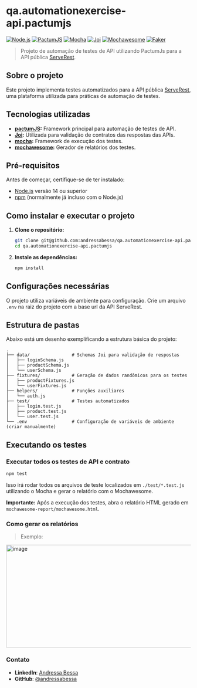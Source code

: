 # qa.automationexercise-api.pactumjs

[![Node.js](https://img.shields.io/badge/Node.js-18.x-green.svg)](https://nodejs.org/)
[![PactumJS](https://img.shields.io/badge/PactumJS-3.8.0-blue.svg)](https://pactumjs.github.io/)
[![Mocha](https://img.shields.io/badge/Mocha-11.7.1-yellow.svg)](https://mochajs.org/)
[![Joi](https://img.shields.io/badge/Joi-17.13.3-purple.svg)](https://joi.dev/)
[![Mochawesome](https://img.shields.io/badge/Mochawesome-7.1.3-orange.svg)](https://www.npmjs.com/package/mochawesome)
[![Faker](https://img.shields.io/badge/Faker-9.9.0-cyan.svg)](https://fakerjs.dev/)

> Projeto de automação de testes de API utilizando PactumJs para a API pública [ServeRest](https://serverest.dev/).

## Sobre o projeto

Este projeto implementa testes automatizados para a API pública [ServeRest](https://serverest.dev/), uma plataforma utilizada para práticas de automação de testes. 


## Tecnologias utilizadas

- **[pactumJS](https://pactumjs.github.io/):** Framework principal para automação de testes de API.
- **[Joi](https://joi.dev/):** Utilizada para validação de contratos das respostas das APIs.
- **[mocha](https://mochajs.org/):** Framework de execução dos testes.
- **[mochawesome](https://www.npmjs.com/package/mochawesome):** Gerador de relatórios dos testes.

## Pré-requisitos

Antes de começar, certifique-se de ter instalado:

- [Node.js](https://nodejs.org/) versão 14 ou superior
- [npm](https://www.npmjs.com/) (normalmente já incluso com o Node.js)


## Como instalar e executar o projeto 

1. **Clone o repositório:** 
   ```bash
   git clone git@github.com:andressabessa/qa.automationexercise-api.pactumjs.git
   cd qa.automationexercise-api.pactumjs
   ```

2. **Instale as dependências:**
   ```bash
   npm install
   ```


## Configurações necessárias

O projeto utiliza variáveis de ambiente para configuração. Crie um arquivo `.env` na raiz do projeto com a base url da API ServeRest. 



## Estrutura de pastas

Abaixo está um desenho exemplificando a estrutura básica do projeto:


```plaintext
.
├── data/                # Schemas Joi para validação de respostas
│   ├── loginSchema.js
│   ├── productSchema.js
│   └── userSchema.js
├── fixtures/            # Geração de dados randômicos para os testes
│   ├── productFixtures.js
│   └── userFixtures.js
├── helpers/             # Funções auxiliares
│   └── auth.js
├── test/                # Testes automatizados
│   ├── login.test.js
│   ├── product.test.js
│   └── user.test.js
└── .env                 # Configuração de variáveis de ambiente (criar manualmente)
```

## Executando os testes

### Executar todos os testes de API e contrato

   ```bash
   npm test
   ```
   
   Isso irá rodar todos os arquivos de teste localizados em `./test/*.test.js` utilizando o Mocha e gerar o relatório com o Mochawesome.
   
   **Importante:** Após a execução dos testes, abra o relatório HTML gerado em `mochawesome-report/mochawesome.html`. 

### Como gerar os relatórios

> Exemplo:

<img width="938" height="280" alt="image" src="https://github.com/user-attachments/assets/0f883cc6-c6d0-4bf8-9071-bbe8599d0754" />




### Contato

- **LinkedIn**: [Andressa Bessa](https://www.linkedin.com/in/andressabessaa/)
- **GitHub**: [@andressabessa](https://github.com/andressabessa)

